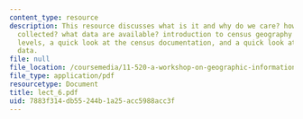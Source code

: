 ```yaml
---
content_type: resource
description: This resource discusses what is it and why do we care? how the data are
  collected? what data are available? introduction to census geography and summary
  levels, a quick look at the census documentation, and a quick look at some sample
  data.
file: null
file_location: /coursemedia/11-520-a-workshop-on-geographic-information-systems-fall-2005/7883f314db55244b1a25acc5988acc3f_lect_6.pdf
file_type: application/pdf
resourcetype: Document
title: lect_6.pdf
uid: 7883f314-db55-244b-1a25-acc5988acc3f
---
```

